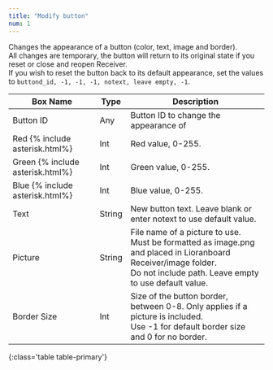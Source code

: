 ```yaml
---
title: "Modify button"
num: 1
---
```


Changes the appearance of a button (color, text, image and border).\
All changes are temporary, the button will return to its original state if you reset or close and reopen Receiver.\
If you wish to reset the button back to its default appearance, set the values to `buttond_id, -1, -1, -1, notext, leave empty, -1`.

| Box Name | Type | Description 
|-------|--------|--------
|Button ID|	Any| Button ID to change the appearance of
|Red {% include asterisk.html%}	|Int|	Red value, 0-255.
|Green {% include asterisk.html%}	|Int|	Green value, 0-255.
|Blue {% include asterisk.html%} |Int|	Blue value, 0-255.
|Text	|String|	New button text. Leave blank or enter notext to use default value.
|Picture|	String|	File name of a picture to use. <br/> Must be formatted as image.png and placed in Lioranboard Receiver/image folder. <br/>Do not include path. Leave empty to use default value.
|Border Size|	Int	|Size of the button border, between 0-8. Only applies if a picture is included. <br/> Use -1 for default border size and 0 for no border.
{:class='table table-primary'}









